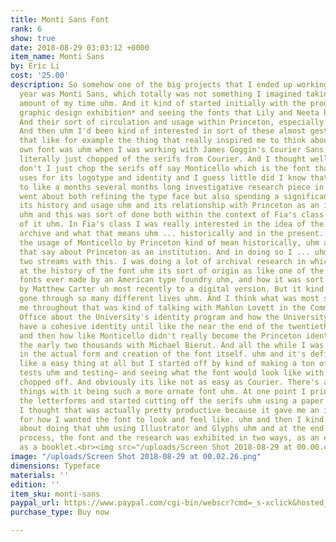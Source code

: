 ```yaml
---
title: Monti Sans Font
rank: 6
show: true
date: 2018-08-29 03:03:12 +0000
item_name: Monti Sans
by: Eric Li
cost: '25.00'
description: So somehow one of the big projects that I ended up working on this school
  year was Monti Sans, which totally was not something I imagined taking up a large
  amount of my time uhm. And it kind of started initially with the production of *a
  graphic design exhibition* and seeing the fonts that Lily and Neeta had created.
  And their sort of circulation and usage within Princeton, especially in the exhibition.
  And then uhm I'd been kind of interested in sort of these almost gestural forms
  that like for example the thing that really inspired me to think about making my
  own font was uhm when I was working with James Goggin's Courier Sans in which he
  literally just chopped of the serifs from Courier. And I thought well okay, why
  don't I just chop the serifs off say Monticello which is the font that Princeton
  uses for its logotype and identity and I guess little did I know that it would lead
  to like a months several months long investigative research piece in which I really
  went about both refining the type face but also spending a significant of time researching
  its history and usage uhm and its relationship with Princeton as an institution.
  uhm and this was sort of done both within the context of Fia's class and outside
  of it uhm. In Fia's class I was really interested in the idea of the font as an
  archive and what that means uhm ... historically and in the present. So what does
  the usage of Monticello by Princeton kind of mean historically, uhm and what does
  that say about Princeton as an institution. And in doing so I ... uhm kind of had
  two streams with this. I was doing a lot of archival research in which I looked
  at the history of the font uhm its sort of origin as like one of the very first
  fonts ever made by an American type foundry uhm, and how it was sort of rehabilitated
  by Matthew Carter uh most recently to a digital version. But it kind of had already
  gone through so many different lives uhm. And I think what was most surprising for
  me throughout that was kind of talking with Mahlon Lovett in the Communications
  Office about the University's identity program and how the University didn't really
  have a cohesive identity until like the near the end of the twentieth century. uh,
  and then how like Monticello didn't really become the Princeton identity until like
  the early two thousands with Michael Bierut. And all the while I was interested
  in the actual form and creation of the font itself. uhm and it's definitely not
  like a easy thing at all but I started off by kind of making a ton of different
  tests uhm and testing– and seeing what the font would look like with its serifs
  chopped off. And obviously its like not as easy as Courier. There's a lot of different
  things with it being such a more ornate font uhm. At one point I printed out all
  the letterforms and started cutting off the serifs uhm using a paper cutter. And
  I thought that was actually pretty productive because it gave me an intuitive sense
  for how I wanted the font to look and feel like. uhm and then I kind of proceeded
  about doing that uhm using Illustrator and Glyphs uhm and at the end of the entire
  process, the font and the research was exhibited in two ways, as an exhibition and
  as a booklet.<br><img src="/uploads/Screen Shot 2018-08-29 at 00.00.42.png">
image: "/uploads/Screen Shot 2018-08-29 at 00.02.26.png"
dimensions: Typeface
materials: ''
edition: ''
item_sku: monti-sans
paypal_url: https://www.paypal.com/cgi-bin/webscr?cmd=_s-xclick&hosted_button_id=LESMPAL95FSP2
purchase_type: Buy now

---
```

